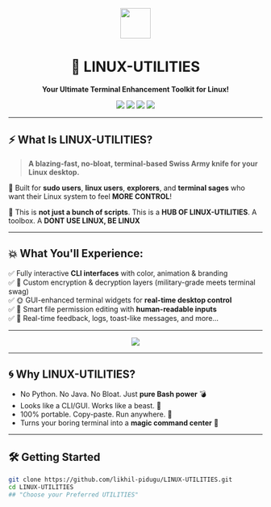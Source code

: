 <p align="center">
  <img height="60px" src="https://readme-typing-svg.herokuapp.com?center=true&multiline=true&duration=1000&speed=10&lines=⚡+WELCOME+TO+LINUX-UTILITIES+⚡;🔥+SUPERCHARGE+YOUR+LINUX+TERMINAL!+🔥;🐧+BUILT+FOR+THE+POWERFUL+USERS!" />
</p>

<h1 align="center">🧰 LINUX-UTILITIES</h1>

<p align="center">
  <strong>Your Ultimate Terminal Enhancement Toolkit for Linux!</strong>
</p>

<p align="center">
  <img src="https://img.shields.io/badge/Pure%20Bash-100%25-green?style=for-the-badge" />
  <img src="https://img.shields.io/badge/No%20Dependencies-Zero-brightgreen?style=for-the-badge" />
  <img src="https://img.shields.io/badge/Terminal%20UI-🔥%20Animated%20CLI%20Magic!-ff69b4?style=for-the-badge" />
  <img src="https://img.shields.io/badge/Platform-Linux-yellow?style=for-the-badge" />
</p>

---

## ⚡ What Is LINUX-UTILITIES?

> **A blazing-fast, no-bloat, terminal-based Swiss Army knife for your Linux desktop.**

🎯 Built for **sudo users**, **linux users**, **explorers**, and **terminal sages** who want their Linux system to feel **MORE CONTROL**!

🔧 This is **not just a bunch of scripts**. This is a **HUB OF LINUX-UTILITIES**. A toolbox. A **DONT USE LINUX, BE LINUX**

---

## 💥 What You'll Experience:

✅ Fully interactive **CLI interfaces** with color, animation & branding  
✅ 🔐 Custom encryption & decryption layers (military-grade meets terminal swag)  
✅ 🌞 GUI-enhanced terminal widgets for **real-time desktop control**  
✅ 🧠 Smart file permission editing with **human-readable inputs**  
✅ 💬 Real-time feedback, logs, toast-like messages, and more...

---

<p align="center">
  <img src="https://readme-typing-svg.herokuapp.com?center=true&multiline=true&duration=1200&speed=10&lines=🖥️+LINUX%2C+FULL+CONTROL%2C+SMART+WORK!;🔐+SIMPLE+TO+USE++%7C+POWERFULL;⚙️+Manage+Permissions+Like+a+Boss;🌈+Terminal+UI+Never+Felt+This+Good!" />
</p>

---

## 🌀 Why LINUX-UTILITIES?

- No Python. No Java. No Bloat. Just **pure Bash power** 💣  
- Looks like a CLI/GUI. Works like a beast. 🐅  
- 100% portable. Copy-paste. Run anywhere. 💾  
- Turns your boring terminal into a **magic command center** 🧙

---

## 🛠️ Getting Started

```bash
git clone https://github.com/likhil-pidugu/LINUX-UTILITIES.git
cd LINUX-UTILITIES
## "Choose your Preferred UTILITIES"
